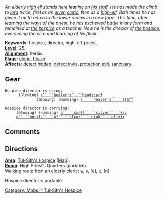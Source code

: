 *An elderly [high elf](High_Elves "wikilink") stands here leaning on
[his staff](Healer's_Staff "wikilink"). He has made the climb to
[lord](:Category:Lord "wikilink") twice, first as an
[elven](Elves "wikilink") [cleric](:Category:_Clerics "wikilink"), then
as a [high-elf](High_Elves "wikilink"). Both times he has given it up to
return to the lower realms in a new form. This time, after learning the
ways of [the priest](:Category:_Priests "wikilink"), he has eschewed
battle in any form and remained at [the
hospice](:Category:_Tul-Sith's_Hospice "wikilink") as a teacher. Now he
is the director of [the
hospice](:Category:_Tul-Sith's_Hospice "wikilink"), overseeing the care
and learning of his flock.*

**Keywords:** hospice, director, high, elf, priest.  
**[Level](Level "wikilink"):** 25.  
**[Alignment](Alignment "wikilink"):** heroic.  
**[Flags](:Category:_Mob_Types "wikilink"):**
[cleric](Spellcasting_Mobs "wikilink"),
[healer](:Category:_Healers "wikilink").  
**Affects:** [detect hidden](Detect_Hidden "wikilink"), [detect
invis](Detect_Invis "wikilink"), [protection
evil](Protection_Evil "wikilink"), [sanctuary](Sanctuary "wikilink").  

## Gear

`Hospice director is using:`  
<worn on head>`      (Glowing) `[`a`` ``healer's`` ``headscarf`](Healer's_Headscarf "wikilink")  
<held>`              (Glowing) (Humming) `[`a`` ``healer's`` ``staff`](Healer's_Staff "wikilink")

`Hospice director is carrying:`  
`     (Glowing) (Humming) `[`a`` ``small`` ``silver`` ``key`](Small_Silver_Key_(Hospice) "wikilink")  
`     `[`a`` ``bottle`` ``of`` ``clear`` ``pink`` ``elixir`](Bottle_Of_Clear_Pink_Elixir "wikilink")

## Comments

## Directions

**[Area](:Category:_Areas "wikilink"):** [Tul-Sith's
Hospice](:Category:_Tul-Sith's_Hospice "wikilink")
([Map](Tul-Sith's_Hospice_Map "wikilink")).  
**[Room](:Category:_Rooms "wikilink"):** High Priest's Quarters
(portable).  
Walking route from [an elderly cleric](Elderly_Cleric "wikilink"): w, s,
\[e\], e, \[n\].

Hospice director is portable.

[Category: Mobs In Tul-Sith's
Hospice](Category:_Mobs_In_Tul-Sith's_Hospice "wikilink")
